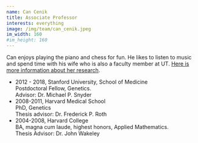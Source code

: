 ```yaml
---
name: Can Cenik
title: Associate Professor
interests: everything
image: /img/team/can_cenik.jpeg
im_width: 160
#im_height: 160
---
```

Can enjoys playing the piano and chess for fun. He likes to listen to music and spend time with his wife who is also a faculty member at UT. <a href="https://www.sarinayceniklab.org/">Here is more information about her research</a>.
* 2012 - 2018, Stanford University, School of Medicine   
Postdoctoral Fellow, Genetics.   
Advisor: Dr. Michael P. Snyder   
* 2008-2011, Harvard Medical School   
PhD, Genetics    
Thesis advisor: Dr. Frederick P. Roth   
* 2004-2008, Harvard College   
BA, magna cum laude, highest honors, Applied Mathematics.   
Thesis Advisor: Dr. John Wakeley   
